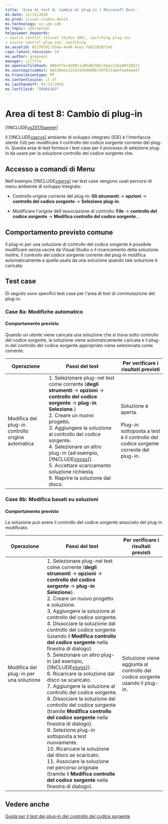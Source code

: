 ```yaml
---
title: 'Area di test 8: Cambio di plug-in | Microsoft Docs'
ms.date: 11/15/2016
ms.prod: visual-studio-dev14
ms.technology: vs-ide-sdk
ms.topic: conceptual
helpviewer_keywords:
- source control [Visual Studio SDK], switching plug-ins
- source control plug-ins, switching
ms.assetid: 01370792-b5da-4e46-9ce2-7dd326587141
caps.latest.revision: 10
ms.author: gregvanl
manager: jillfra
ms.openlocfilehash: 8064ffec4b98c1a05d8236b11bec226a08f20321
ms.sourcegitcommit: 8b538eea125241e9d6d8b7297b72a66faa9a4a47
ms.translationtype: MT
ms.contentlocale: it-IT
ms.lasthandoff: 01/23/2019
ms.locfileid: "58964163"
---
```

# <a name="test-area-8-plug-in-switching"></a>Area di test 8: Cambio di plug-in
[!INCLUDE[vs2017banner](../../includes/vs2017banner.md)]

Il [!INCLUDE[vsprvs](../../includes/vsprvs-md.md)] ambiente di sviluppo integrato (IDE) è l'interfaccia utente (UI) per modificare il controllo del codice sorgente corrente del plug-in. Questa area di test fornisce i test case per il processo di selezione plug-in da usare per la soluzione controllo del codice sorgente che.  
  
## <a name="command-menu-access"></a>Accesso a comandi di Menu  
 Nell'esempio [!INCLUDE[vsprvs](../../includes/vsprvs-md.md)] nei test case vengono usati percorsi di menu ambiente di sviluppo integrato.  
  
-   Controllo origine corrente del plug-in: **Gli strumenti** -> **opzioni** -> **controllo del codice sorgente** -> **Selezione plug-in**.  
  
-   Modificare l'origine dell'associazione di controllo: **File** -> **controllo del codice sorgente** -> **Modifica controllo del codice sorgente**...  
  
## <a name="common-expected-behavior"></a>Comportamento previsto comune  
 Il plug-in per una soluzione di controllo del codice sorgente è possibile modificare senza uscire da Visual Studio o il ricaricamento della soluzione. Inoltre, il controllo del codice sorgente corrente del plug-in modifica automaticamente a quella usata da una soluzione quando tale soluzione è caricata.  
  
## <a name="test-cases"></a>Test case  
 Di seguito sono specifici test case per l'area di test di commutazione del plug-in.  
  
### <a name="case-8a-automatic-change"></a>Case 8a: Modifiche automatico  
  
#### <a name="expected-behavior"></a>Comportamento previsto  
 Quando un utente viene caricata una soluzione che si trova sotto controllo del codice sorgente, la soluzione viene automaticamente caricata e il plug-in del controllo del codice sorgente appropriato viene selezionata come corrente.  
  
|Operazione|Passi del test|Per verificare i risultati previsti|  
|------------|----------------|--------------------------------|  
|Modifica del plug-in controllo origine automatica|1.  Selezionare plug-nel test come corrente (**degli strumenti** -> **opzioni** -> **controllo del codice sorgente** -> **plug-in Selezione**.)<br />2.  Creare un nuovo progetto.<br />3.  Aggiungere la soluzione al controllo del codice sorgente.<br />4.  Selezionare un altro plug-in (ad esempio, [!INCLUDE[vsvss](../../includes/vsvss-md.md)]).<br />5.  Accettare scaricamento soluzione richiesta.<br />6.  Riaprire la soluzione dal disco.|Soluzione è aperta.<br /><br /> Plug-in sottoposta a test è il controllo del codice sorgente corrente del plug-in.|  
  
### <a name="case-8b-solution-based-change"></a>Case 8b: Modifica basati su soluzioni  
  
#### <a name="expected-behavior"></a>Comportamento previsto  
 La soluzione può avere il controllo del codice sorgente associato del plug-in modificato.  
  
|Operazione|Passi del test|Per verificare i risultati previsti|  
|------------|----------------|--------------------------------|  
|Modifica del plug-in per una soluzione|1.  Selezionare plug-nel test come corrente (**degli strumenti** -> **opzioni** -> **controllo del codice sorgente** -> **plug-in Selezione**).<br />2.  Creare un nuovo progetto e soluzione.<br />3.  Aggiungere la soluzione al controllo del codice sorgente.<br />4.  Dissociare la soluzione dal controllo del codice sorgente (usando il **Modifica controllo del codice sorgente** nella finestra di dialogo).<br />5.  Selezionare un altro plug-in (ad esempio, [!INCLUDE[vsvss](../../includes/vsvss-md.md)]).<br />6.  Ricaricare la soluzione dal disco se scaricato.<br />7.  Aggiungere la soluzione al controllo del codice sorgente.<br />8.  Dissociare la soluzione dal controllo del codice sorgente (tramite **Modifica controllo del codice sorgente** nella finestra di dialogo).<br />9. Selezione plug-in sottoposta a test nuovamente.<br />10. Ricaricare la soluzione dal disco se scaricato.<br />11. Associare la soluzione nel percorso originale (tramite il **Modifica controllo del codice sorgente** nella finestra di dialogo).|Soluzione viene aggiunta al controllo del codice sorgente usando il plug-in.|  
  
## <a name="see-also"></a>Vedere anche  
 [Guida per il test dei plug-in del controllo del codice sorgente](../../extensibility/internals/test-guide-for-source-control-plug-ins.md)
